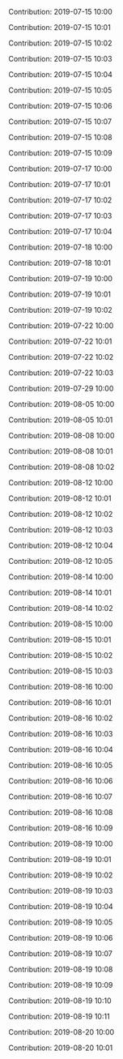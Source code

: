 Contribution: 2019-07-15 10:00

Contribution: 2019-07-15 10:01

Contribution: 2019-07-15 10:02

Contribution: 2019-07-15 10:03

Contribution: 2019-07-15 10:04

Contribution: 2019-07-15 10:05

Contribution: 2019-07-15 10:06

Contribution: 2019-07-15 10:07

Contribution: 2019-07-15 10:08

Contribution: 2019-07-15 10:09

Contribution: 2019-07-17 10:00

Contribution: 2019-07-17 10:01

Contribution: 2019-07-17 10:02

Contribution: 2019-07-17 10:03

Contribution: 2019-07-17 10:04

Contribution: 2019-07-18 10:00

Contribution: 2019-07-18 10:01

Contribution: 2019-07-19 10:00

Contribution: 2019-07-19 10:01

Contribution: 2019-07-19 10:02

Contribution: 2019-07-22 10:00

Contribution: 2019-07-22 10:01

Contribution: 2019-07-22 10:02

Contribution: 2019-07-22 10:03

Contribution: 2019-07-29 10:00

Contribution: 2019-08-05 10:00

Contribution: 2019-08-05 10:01

Contribution: 2019-08-08 10:00

Contribution: 2019-08-08 10:01

Contribution: 2019-08-08 10:02

Contribution: 2019-08-12 10:00

Contribution: 2019-08-12 10:01

Contribution: 2019-08-12 10:02

Contribution: 2019-08-12 10:03

Contribution: 2019-08-12 10:04

Contribution: 2019-08-12 10:05

Contribution: 2019-08-14 10:00

Contribution: 2019-08-14 10:01

Contribution: 2019-08-14 10:02

Contribution: 2019-08-15 10:00

Contribution: 2019-08-15 10:01

Contribution: 2019-08-15 10:02

Contribution: 2019-08-15 10:03

Contribution: 2019-08-16 10:00

Contribution: 2019-08-16 10:01

Contribution: 2019-08-16 10:02

Contribution: 2019-08-16 10:03

Contribution: 2019-08-16 10:04

Contribution: 2019-08-16 10:05

Contribution: 2019-08-16 10:06

Contribution: 2019-08-16 10:07

Contribution: 2019-08-16 10:08

Contribution: 2019-08-16 10:09

Contribution: 2019-08-19 10:00

Contribution: 2019-08-19 10:01

Contribution: 2019-08-19 10:02

Contribution: 2019-08-19 10:03

Contribution: 2019-08-19 10:04

Contribution: 2019-08-19 10:05

Contribution: 2019-08-19 10:06

Contribution: 2019-08-19 10:07

Contribution: 2019-08-19 10:08

Contribution: 2019-08-19 10:09

Contribution: 2019-08-19 10:10

Contribution: 2019-08-19 10:11

Contribution: 2019-08-20 10:00

Contribution: 2019-08-20 10:01

